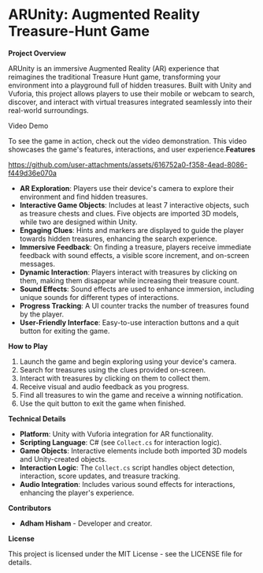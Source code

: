 # ARUnity: Augmented Reality Treasure-Hunt Game

**Project Overview**

ARUnity is an immersive Augmented Reality (AR) experience that reimagines the traditional Treasure Hunt game, transforming your environment into a playground full of hidden treasures. Built with Unity and Vuforia, this project allows players to use their mobile or webcam to search, discover, and interact with virtual treasures integrated seamlessly into their real-world surroundings.

Video Demo

To see the game in action, check out the video demonstration. This video showcases the game's features, interactions, and user experience.**Features**


https://github.com/user-attachments/assets/616752a0-f358-4ead-8086-f449d36e070a





- **AR Exploration**: Players use their device's camera to explore their environment and find hidden treasures.
- **Interactive Game Objects**: Includes at least 7 interactive objects, such as treasure chests and clues. Five objects are imported 3D models, while two are designed within Unity.
- **Engaging Clues**: Hints and markers are displayed to guide the player towards hidden treasures, enhancing the search experience.
- **Immersive Feedback**: On finding a treasure, players receive immediate feedback with sound effects, a visible score increment, and on-screen messages.
- **Dynamic Interaction**: Players interact with treasures by clicking on them, making them disappear while increasing their treasure count.
- **Sound Effects**: Sound effects are used to enhance immersion, including unique sounds for different types of interactions.
- **Progress Tracking**: A UI counter tracks the number of treasures found by the player.
- **User-Friendly Interface**: Easy-to-use interaction buttons and a quit button for exiting the game.

**How to Play**

1. Launch the game and begin exploring using your device's camera.
2. Search for treasures using the clues provided on-screen.
3. Interact with treasures by clicking on them to collect them.
4. Receive visual and audio feedback as you progress.
5. Find all treasures to win the game and receive a winning notification.
6. Use the quit button to exit the game when finished.

**Technical Details**

- **Platform**: Unity with Vuforia integration for AR functionality.
- **Scripting Language**: C# (see `Collect.cs` for interaction logic).
- **Game Objects**: Interactive elements include both imported 3D models and Unity-created objects.
- **Interaction Logic**: The `Collect.cs` script handles object detection, interaction, score updates, and treasure tracking.
- **Audio Integration**: Includes various sound effects for interactions, enhancing the player's experience.

**Contributors**

- **Adham Hisham** - Developer and creator.

**License**

This project is licensed under the MIT License - see the LICENSE file for details.

